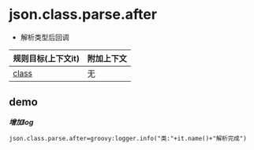 # json.class.parse.after

- 解析类型后回调

| 规则目标(上下文it) | 附加上下文 |
| ------------ | ------------ |
| [class](../tools/it.html) | 无  |

## demo

***增加log***

```properties
json.class.parse.after=groovy:logger.info("类:"+it.name()+"解析完成")
```
